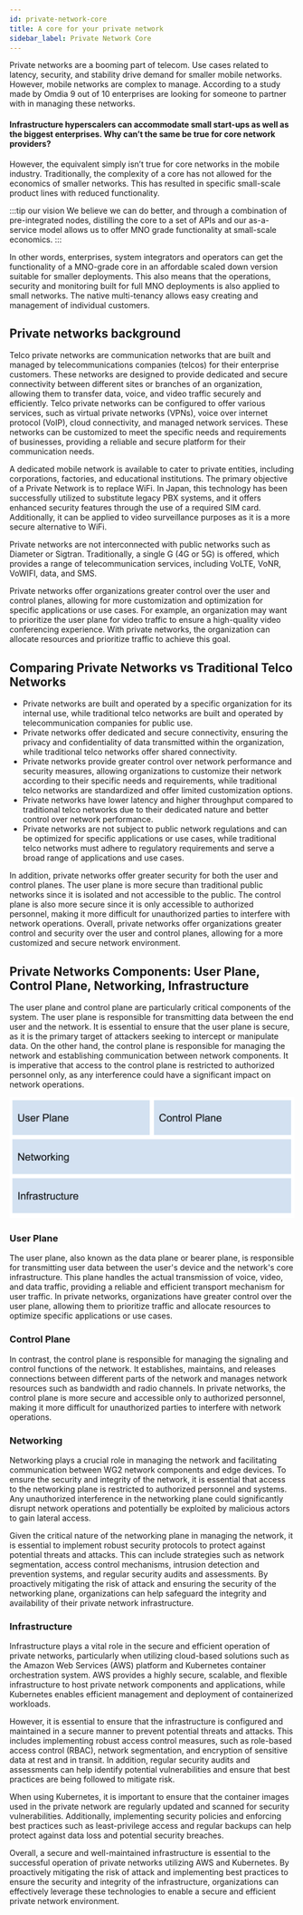 ```yaml
---
id: private-network-core
title: A core for your private network
sidebar_label: Private Network Core
---
```


Private networks are a booming part of telecom. Use cases related to latency, security, and stability drive demand for smaller mobile networks. However, mobile networks are complex to manage. According to a study made by Omdia 9 out of 10 enterprises are looking for someone to partner with in managing these networks.

#### Infrastructure hyperscalers can accommodate small start-ups as well as the biggest enterprises. Why can’t the same be true for core network providers?

However, the equivalent simply isn’t true for core networks in the mobile industry. Traditionally, the complexity of a core has not allowed for the economics of smaller networks. This has resulted in specific small-scale product lines with reduced functionality. 

:::tip our vision
We believe we can do better, and through a combination of pre-integrated nodes, distilling the core to a set of APIs and our as-a-service model allows us to offer MNO grade functionality at small-scale economics.
:::

In other words, enterprises, system integrators and operators can get the functionality of a MNO-grade core in an affordable scaled down version suitable for smaller deployments. This also means that the operations, security and monitoring built for full MNO deployments is also applied to small networks. The native multi-tenancy allows easy creating and management of individual customers.

## Private networks background

Telco private networks are communication networks that are built and managed by telecommunications companies (telcos) for their enterprise customers. These networks are designed to provide dedicated and secure connectivity between different sites or branches of an organization, allowing them to transfer data, voice, and video traffic securely and efficiently. Telco private networks can be configured to offer various services, such as virtual private networks (VPNs), voice over internet protocol (VoIP), cloud connectivity, and managed network services. These networks can be customized to meet the specific needs and requirements of businesses, providing a reliable and secure platform for their communication needs.

A dedicated mobile network is available to cater to private entities, including corporations, factories, and educational institutions. The primary objective of a Private Network is to replace WiFi. In Japan, this technology has been successfully utilized to substitute legacy PBX systems, and it offers enhanced security features through the use of a required SIM card. Additionally, it can be applied to video surveillance purposes as it is a more secure alternative to WiFi.

Private networks are not interconnected with public networks such as Diameter or Sigtran. Traditionally, a single G (4G or 5G) is offered, which provides a range of telecommunication services, including VoLTE, VoNR, VoWIFI, data, and SMS.

Private networks offer organizations greater control over the user and control planes, allowing for more customization and optimization for specific applications or use cases. For example, an organization may want to prioritize the user plane for video traffic to ensure a high-quality video conferencing experience. With private networks, the organization can allocate resources and prioritize traffic to achieve this goal.

## Comparing Private Networks vs Traditional Telco Networks

- Private networks are built and operated by a specific organization for its internal use, while traditional telco networks are built and operated by telecommunication companies for public use.
- Private networks offer dedicated and secure connectivity, ensuring the privacy and confidentiality of data transmitted within the organization, while traditional telco networks offer shared connectivity.
- Private networks provide greater control over network performance and security measures, allowing organizations to customize their network according to their specific needs and requirements, while traditional telco networks are standardized and offer limited customization options.
- Private networks have lower latency and higher throughput compared to traditional telco networks due to their dedicated nature and better control over network performance.
- Private networks are not subject to public network regulations and can be optimized for specific applications or use cases, while traditional telco networks must adhere to regulatory requirements and serve a broad range of applications and use cases.

In addition, private networks offer greater security for both the user and control planes. The user plane is more secure than traditional public networks since it is isolated and not accessible to the public. The control plane is also more secure since it is only accessible to authorized personnel, making it more difficult for unauthorized parties to interfere with network operations. Overall, private networks offer organizations greater control and security over the user and control planes, allowing for a more customized and secure network environment.

## Private Networks Components: User Plane, Control Plane, Networking, Infrastructure

The user plane and control plane are particularly critical components of the system. The user plane is responsible for transmitting data between the end user and the network. It is essential to ensure that the user plane is secure, as it is the primary target of attackers seeking to intercept or manipulate data. On the other hand, the control plane is responsible for managing the network and establishing communication between network components. It is imperative that access to the control plane is restricted to authorized personnel only, as any interference could have a significant impact on network operations.

![private networks components](../images/private-networks.png)

### User Plane

The user plane, also known as the data plane or bearer plane, is responsible for transmitting user data between the user's device and the network's core infrastructure. This plane handles the actual transmission of voice, video, and data traffic, providing a reliable and efficient transport mechanism for user traffic. In private networks, organizations have greater control over the user plane, allowing them to prioritize traffic and allocate resources to optimize specific applications or use cases.

### Control Plane

In contrast, the control plane is responsible for managing the signaling and control functions of the network. It establishes, maintains, and releases connections between different parts of the network and manages network resources such as bandwidth and radio channels. In private networks, the control plane is more secure and accessible only to authorized personnel, making it more difficult for unauthorized parties to interfere with network operations.

### Networking

Networking plays a crucial role in managing the network and facilitating communication between WG2 network components and edge devices. To ensure the security and integrity of the network, it is essential that access to the networking plane is restricted to authorized personnel and systems. Any unauthorized interference in the networking plane could significantly disrupt network operations and potentially be exploited by malicious actors to gain lateral access.

Given the critical nature of the networking plane in managing the network, it is essential to implement robust security protocols to protect against potential threats and attacks. This can include strategies such as network segmentation, access control mechanisms, intrusion detection and prevention systems, and regular security audits and assessments. By proactively mitigating the risk of attack and ensuring the security of the networking plane, organizations can help safeguard the integrity and availability of their private network infrastructure.

### Infrastructure

Infrastructure plays a vital role in the secure and efficient operation of private networks, particularly when utilizing cloud-based solutions such as the Amazon Web Services (AWS) platform and Kubernetes container orchestration system. AWS provides a highly secure, scalable, and flexible infrastructure to host private network components and applications, while Kubernetes enables efficient management and deployment of containerized workloads.

However, it is essential to ensure that the infrastructure is configured and maintained in a secure manner to prevent potential threats and attacks. This includes implementing robust access control measures, such as role-based access control (RBAC), network segmentation, and encryption of sensitive data at rest and in transit. In addition, regular security audits and assessments can help identify potential vulnerabilities and ensure that best practices are being followed to mitigate risk.

When using Kubernetes, it is important to ensure that the container images used in the private network are regularly updated and scanned for security vulnerabilities. Additionally, implementing security policies and enforcing best practices such as least-privilege access and regular backups can help protect against data loss and potential security breaches.

Overall, a secure and well-maintained infrastructure is essential to the successful operation of private networks utilizing AWS and Kubernetes. By proactively mitigating the risk of attack and implementing best practices to ensure the security and integrity of the infrastructure, organizations can effectively leverage these technologies to enable a secure and efficient private network environment.
